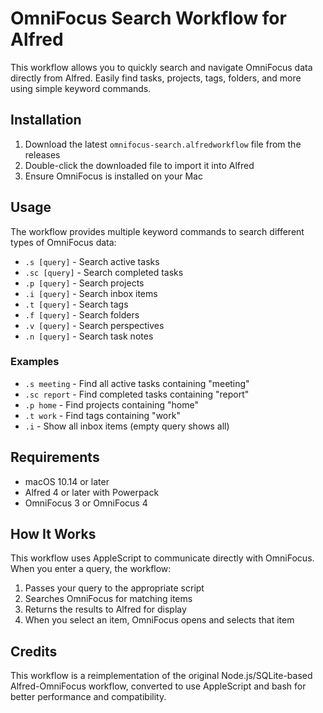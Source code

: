 # OmniFocus Search Workflow for Alfred

This workflow allows you to quickly search and navigate OmniFocus data directly from Alfred. Easily find tasks, projects, tags, folders, and more using simple keyword commands.

## Installation

1. Download the latest `omnifocus-search.alfredworkflow` file from the releases
2. Double-click the downloaded file to import it into Alfred
3. Ensure OmniFocus is installed on your Mac

## Usage

The workflow provides multiple keyword commands to search different types of OmniFocus data:

- `.s [query]` - Search active tasks
- `.sc [query]` - Search completed tasks
- `.p [query]` - Search projects
- `.i [query]` - Search inbox items
- `.t [query]` - Search tags
- `.f [query]` - Search folders
- `.v [query]` - Search perspectives
- `.n [query]` - Search task notes

### Examples

- `.s meeting` - Find all active tasks containing "meeting"
- `.sc report` - Find completed tasks containing "report"
- `.p home` - Find projects containing "home"
- `.t work` - Find tags containing "work"
- `.i` - Show all inbox items (empty query shows all)

## Requirements

- macOS 10.14 or later
- Alfred 4 or later with Powerpack
- OmniFocus 3 or OmniFocus 4

## How It Works

This workflow uses AppleScript to communicate directly with OmniFocus. When you enter a query, the workflow:

1. Passes your query to the appropriate script
2. Searches OmniFocus for matching items
3. Returns the results to Alfred for display
4. When you select an item, OmniFocus opens and selects that item

## Credits

This workflow is a reimplementation of the original Node.js/SQLite-based Alfred-OmniFocus workflow, converted to use AppleScript and bash for better performance and compatibility.